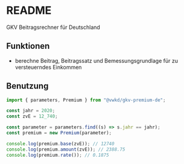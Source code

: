 # README

GKV Beitragsrechner für Deutschland



## Funktionen

- berechne Beitrag, Beitragssatz und Bemessungsgrundlage für zu versteuerndes Einkommen



## Benutzung

```ts
import { parameters, Premium } from "@vwkd/gkv-premium-de";

const jahr = 2020;
const zvE = 12_740;

const parameter = parameters.find((s) => s.jahr == jahr);
const premium = new Premium(parameter);

console.log(premium.base(zvE)); // 12740
console.log(premium.amount(zvE)); // 2388.75
console.log(premium.rate()); // 0.1875
```
